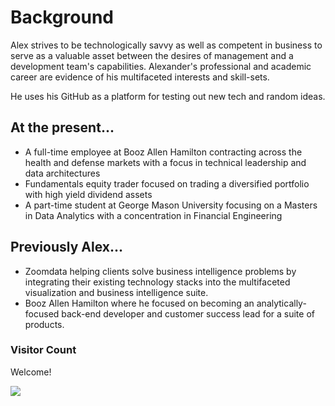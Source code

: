 # Background
Alex strives to be technologically savvy as well as competent in business to serve as a valuable asset between the desires of management and a development team's capabilities. Alexander's professional and academic career are evidence of his multifaceted interests and skill-sets. 

He uses his GitHub as a platform for testing out new tech and random ideas. 

## At the present...
* A full-time employee at Booz Allen Hamilton contracting across the health and defense markets with a focus in technical leadership and data architectures
* Fundamentals equity trader focused on trading a diversified portfolio with high yield dividend assets
* A part-time student at George Mason University focusing on a Masters in Data Analytics with a concentration in Financial Engineering

## Previously Alex...
* Zoomdata helping clients solve business intelligence problems by integrating their existing technology stacks into the multifaceted visualization and business intelligence suite.
* Booz Allen Hamilton where he focused on becoming an analytically-focused back-end developer and customer success lead for a suite of products.

### Visitor Count

Welcome! 

<img src="https://profile-counter.glitch.me/awhipp/count.svg" />
